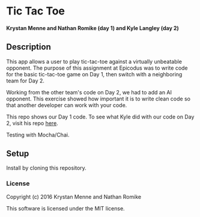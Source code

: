 # Tic Tac Toe

#### Krystan Menne and Nathan Romike (day 1) and Kyle Langley (day 2)

## Description

This app allows a user to play tic-tac-toe against a virtually unbeatable opponent. The purpose of this assignment at Epicodus was to write code for the basic tic-tac-toe game on Day 1, then switch with a neighboring team for Day 2.

Working from the other team's code on Day 2, we had to add an AI opponent. This exercise showed how important it is to write clean code so that another developer can work with your code.

This repo shows our Day 1 code. To see what Kyle did with our code on Day 2, visit his repo [here](https://github.com/Vawx/tictactoe_pair_js.git).

Testing with Mocha/Chai.

## Setup

Install by cloning this repository.

### License

Copyright (c) 2016 Krystan Menne and Nathan Romike

This software is licensed under the MIT license.
